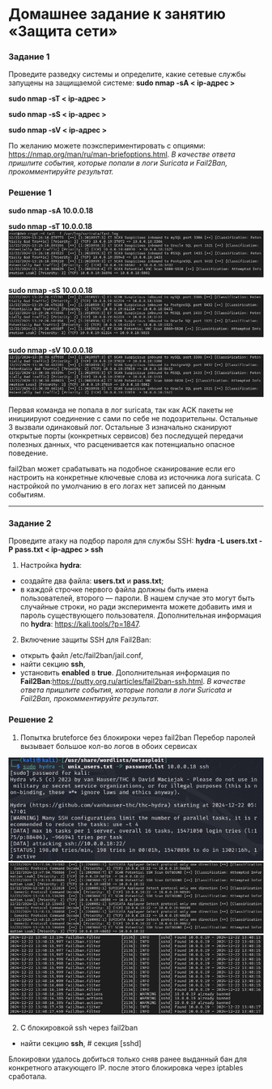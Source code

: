 # Домашнее задание к занятию «Защита сети»

### Задание 1
Проведите разведку системы и определите, какие сетевые службы запущены на защищаемой системе:
**sudo nmap -sA < ip-адрес >**

**sudo nmap -sT < ip-адрес >**

**sudo nmap -sS < ip-адрес >**

**sudo nmap -sV < ip-адрес >**

По желанию можете поэкспериментировать с опциями: https://nmap.org/man/ru/man-briefoptions.html.
*В качестве ответа пришлите события, которые попали в логи Suricata и Fail2Ban, прокомментируйте результат.*

### Решение 1

**sudo nmap -sA 10.0.0.18**

**sudo nmap -sT 10.0.0.18**
![nmap-sT](./media/Снимок%20экрана%202024-12-22%20132632.jpg)

**sudo nmap -sS 10.0.0.18**
![nmap-sS](./media/Снимок%20экрана%202024-12-22%20133003.jpg)

**sudo nmap -sV 10.0.0.18**
![nmap-sV](./media/Снимок%20экрана%202024-12-22%20133411.jpg)

Первая команда не попала в лог suricata, так как ACK пакеты не инициируют соединение с сами по себе не подозрительны.
Остальные 3 вызвали одинаковый лог. Остальные 3 изначально сканируют открытые порты (конкретных сервисов) без последущей передачи полезных данных, что расценивается как потенциально опасное поведение.

fail2ban может срабатывать на подобное сканирование если его настроить на конкретные ключевые слова из источника лога suricata. С настройкой по умолчанию в его логах нет записей по данным событиям.

------

### Задание 2
Проведите атаку на подбор пароля для службы SSH:
**hydra -L users.txt -P pass.txt < ip-адрес > ssh**
1. Настройка **hydra**: 
 - создайте два файла: **users.txt** и **pass.txt**;
 - в каждой строчке первого файла должны быть имена пользователей, второго — пароли. В нашем случае это могут быть случайные строки, но ради эксперимента можете добавить имя и пароль существующего пользователя.
Дополнительная информация по **hydra**: https://kali.tools/?p=1847.

2. Включение защиты SSH для Fail2Ban:
-  открыть файл /etc/fail2ban/jail.conf,
-  найти секцию **ssh**,
-  установить **enabled**  в **true**.
Дополнительная информация по **Fail2Ban**:https://putty.org.ru/articles/fail2ban-ssh.html.
*В качестве ответа пришлите события, которые попали в логи Suricata и Fail2Ban, прокомментируйте результат.*

### Решение 2

1. Попытка bruteforce без блокироки через fail2ban
Перебор паролей вызывает большое кол-во логов в обоих сервисах

![hydra-scan](./media/Снимок%20экрана%202024-12-22%20134847.jpg)
![suricata-log](./media/Снимок%20экрана%202024-12-22%20134934.jpg)
![fail2ban-log](./media/Снимок%20экрана%202024-12-22%20135023.jpg)

2. С блокировкой ssh через fail2ban
-  найти секцию **ssh**, # секция [sshd]

Блокировки удалось добиться только сняв ранее выданный бан для конкретного атакующего IP. после этого блокировка через iptables сработала.